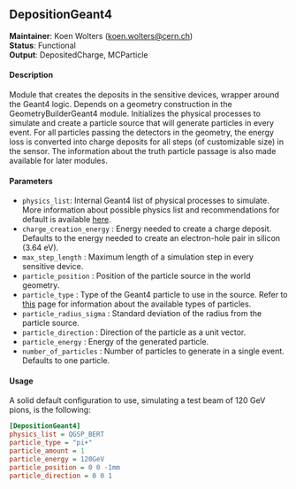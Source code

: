 ## DepositionGeant4
**Maintainer**: Koen Wolters (<koen.wolters@cern.ch>)  
**Status**: Functional  
**Output**: DepositedCharge, MCParticle  

#### Description
Module that creates the deposits in the sensitive devices, wrapper around the Geant4 logic. Depends on a geometry construction in the GeometryBuilderGeant4 module. Initializes the physical processes to simulate and create a particle source that will generate particles in every event. For all particles passing the detectors in the geometry, the energy loss is converted into charge deposits for all steps (of customizable size) in the sensor. The information about the truth particle passage is also made available for later modules.

#### Parameters
* `physics_list`: Internal Geant4 list of physical processes to simulate. More information about possible physics list and recommendations for default is available [here](http://geant4.cern.ch/support/proc_mod_catalog/physics_lists/referencePL.shtml).
* `charge_creation_energy` : Energy needed to create a charge deposit. Defaults to the energy needed to create an electron-hole pair in silicon (3.64 eV).
* `max_step_length` : Maximum length of a simulation step in every sensitive device.
* `particle_position` : Position of the particle source in the world geometry.
* `particle_type` : Type of the Geant4 particle to use in the source. Refer to [this](http://geant4.cern.ch/G4UsersDocuments/UsersGuides/ForApplicationDeveloper/html/TrackingAndPhysics/particle.html) page for information about the available types of particles.
* `particle_radius_sigma` : Standard deviation of the radius from the particle source.
* `particle_direction` : Direction of the particle as a unit vector.
* `particle_energy` : Energy of the generated particle.
* `number_of_particles` : Number of particles to generate in a single event. Defaults to one particle.

#### Usage
A solid default configuration to use, simulating a test beam of 120 GeV pions, is the following:

```ini
[DepositionGeant4]
physics_list = QGSP_BERT
particle_type = "pi+"
particle_amount = 1 
particle_energy = 120GeV
particle_position = 0 0 -1mm
particle_direction = 0 0 1
```
